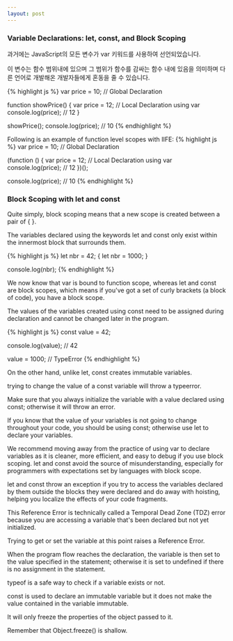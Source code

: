 ```yaml
---
layout: post
---
```


### Variable Declarations: let, const, and Block Scoping

<!-- In the past, all variables in JavaScript were declared using the keyword var. -->
과거에는 JavaScript의 모든 변수가 var 키워드를 사용하여 선언되었습니다.

<!-- These variables were function scoped, meaning their scope was within the function enclosing them, and this could sometimes be confusing to developers coming from other languages. -->

이 변수는 함수 범위내에 있으며 그 범위가 함수를 감싸는 함수 내에 있음을 의미하며 다른 언어로 개발해온 개발자들에게 혼동을 줄 수 있습니다.

{% highlight js %}
var price = 10; // Global Declaration

function showPrice() {
    var price = 12; // Local Declaration using var
    console.log(price); // 12
}

showPrice();
console.log(price); // 10
{% endhighlight %}

Following is an example of function level scopes with IIFE:
{% highlight js %}
var price = 10; // Global Declaration

(function () {
    var price = 12; // Local Declaration using var
    console.log(price); // 12
})();

console.log(price); // 10
{% endhighlight %}

### Block Scoping with let and const

Quite simply, block scoping means that a new scope is created between a pair of { }.

The variables declared using the keywords let and const only exist within the innermost block that surrounds them.

{% highlight js %}
let nbr = 42;
{
    let nbr = 1000;
}

console.log(nbr);
{% endhighlight %}

We now know that var is bound to function scope, whereas let and const are block scopes, which means if you've got a set of curly brackets (a block of code), you have a block scope.

The values of the variables created using const need to be assigned during declaration and cannot be changed later in the program.

{% highlight js %}
const value = 42;

console.log(value); // 42

value = 1000; // TypeError
{% endhighlight %}

On the other hand, unlike let, const creates immutable variables.

trying to change the value of a const variable will throw a typeerror.

Make sure that you always initialize the variable with a value declared using const; otherwise it will throw an error.

If you know that the value of your variables is not going to change throughout your code, you should be using const; otherwise use let to declare your variables.

We recommend moving away from the practice of using var to declare variables as it is cleaner, more efficient, and easy to debug if you use block scoping. let and const avoid the source of misunderstanding, especially for programmers with expectations set by languages with block scope.

let and const throw an exception if you try to access the variables declared by them outside the blocks they were declared and do away with hoisting, helping you localize the effects of your code fragments.

This Reference Error is technically called a Temporal Dead Zone (TDZ) error because you are accessing a variable that's been declared but not yet initialized.

Trying to get or set the variable at this point raises a Reference Error.

When the program flow reaches the declaration, the variable is then set to the value specified in the statement; otherwise it is set to undefined if there is no assignment in the statement.

typeof is a safe way to check if a variable exists or not.

const is used to declare an immutable variable but it does not make the value contained in the variable immutable.

It will only freeze the properties of the object passed to it.

Remember that Object.freeze() is shallow.